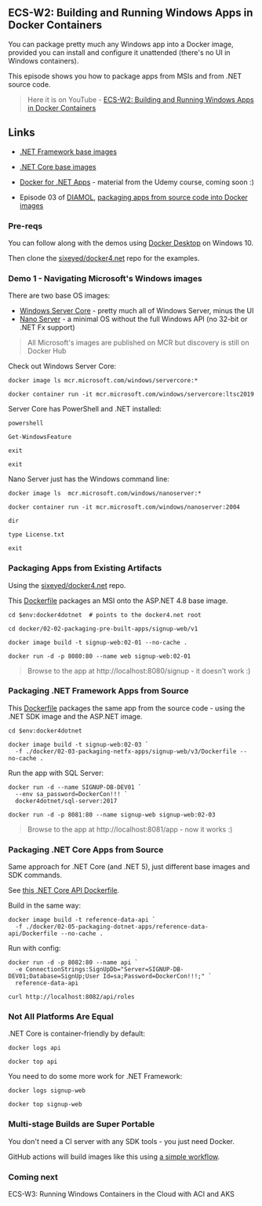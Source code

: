 ## ECS-W2: Building and Running Windows Apps in Docker Containers

You can package pretty much any Windows app into a Docker image, provided you can install and configure it unattended (there's no UI in Windows containers). 

This episode shows you how to package apps from MSIs and from .NET source code.

> Here it is on YouTube - [ECS-W2: Building and Running Windows Apps in Docker Containers](https://youtu.be/ylYke4A1frw)

## Links

* [.NET Framework base images](https://kubernetes.io/docs/setup/production-environment/windows/intro-windows-in-kubernetes/)

* [.NET Core base images](https://kubernetes.io/docs/setup/production-environment/windows/intro-windows-in-kubernetes/)

* [Docker for .NET Apps](https://github.com/sixeyed/docker4.net) - material from the Udemy course, coming soon :)

* Episode 03 of [DIAMOL](https://diamol.net), [packaging apps from source code into Docker images](https://youtu.be/51okXVJvSNw)

### Pre-reqs

You can follow along with the demos using [Docker Desktop](https://www.docker.com/products/docker-desktop) on Windows 10.

Then clone the [sixeyed/docker4.net](https://github.com/sixeyed/docker4.net) repo for the examples.

### Demo 1 - Navigating Microsoft's Windows images

There are two base OS images:

- [Windows Server Core](https://hub.docker.com/_/microsoft-windows-servercore) - pretty much all of Windows Server, minus the UI
- [Nano Server](https://hub.docker.com/_/microsoft-windows-nanoserver) - a minimal OS without the full Windows API (no 32-bit or .NET Fx support)

> All Microsoft's images are published on MCR but discovery is still on Docker Hub

Check out Windows Server Core:

```
docker image ls mcr.microsoft.com/windows/servercore:*

docker container run -it mcr.microsoft.com/windows/servercore:ltsc2019 
```

Server Core has PowerShell and .NET installed:

```
powershell

Get-WindowsFeature

exit

exit
```

Nano Server just has the Windows command line:

```
docker image ls  mcr.microsoft.com/windows/nanoserver:*

docker container run -it mcr.microsoft.com/windows/nanoserver:2004

dir

type License.txt

exit
```

### Packaging Apps from Existing Artifacts

Using the [sixeyed/docker4.net](https://github.com/sixeyed/docker4.net) repo.

This [Dockerfile](https://github.com/sixeyed/docker4.net/blob/master/docker/02-02-packaging-pre-built-apps/signup-web/v1/Dockerfile) packages an MSI onto the ASP.NET 4.8 base image.

```
cd $env:docker4dotnet  # points to the docker4.net root

cd docker/02-02-packaging-pre-built-apps/signup-web/v1

docker image build -t signup-web:02-01 --no-cache .

docker run -d -p 8080:80 --name web signup-web:02-01
```

> Browse to the app at http://localhost:8080/signup - it doesn't work :)

### Packaging .NET Framework Apps from Source

This [Dockerfile](https://github.com/sixeyed/docker4.net/blob/master/docker/02-03-packaging-netfx-apps/signup-web/v3/Dockerfile) packages the same app from the source code - using the .NET SDK image and the ASP.NET image.

```
cd $env:docker4dotnet

docker image build -t signup-web:02-03 `
  -f ./docker/02-03-packaging-netfx-apps/signup-web/v3/Dockerfile --no-cache .
```

Run the app with SQL Server:

```
docker run -d --name SIGNUP-DB-DEV01 `
  --env sa_password=DockerCon!!! `
  docker4dotnet/sql-server:2017

docker run -d -p 8081:80 --name signup-web signup-web:02-03
```

> Browse to the app at http://localhost:8081/app - now it works :)

### Packaging .NET Core Apps from Source

Same approach for .NET Core (and .NET 5), just different base images and SDK commands.

See [this .NET Core API Dockerfile](https://github.com/sixeyed/docker4.net/blob/master/docker/02-05-packaging-dotnet-apps/reference-data-api/Dockerfile).

Build in the same way:

```
docker image build -t reference-data-api `
  -f ./docker/02-05-packaging-dotnet-apps/reference-data-api/Dockerfile --no-cache .
```

Run with config:

```
docker run -d -p 8082:80 --name api `
  -e ConnectionStrings:SignUpDb="Server=SIGNUP-DB-DEV01;Database=SignUp;User Id=sa;Password=DockerCon!!!;" `
  reference-data-api

curl http://localhost:8082/api/roles
```

### Not All Platforms Are Equal

.NET Core is container-friendly by default:

```
docker logs api

docker top api
```

You need to do some more work for .NET Framework:

```
docker logs signup-web

docker top signup-web
```

### Multi-stage Builds are Super Portable

You don't need a CI server with any SDK tools - you just need Docker.

GitHub actions will build images like this using [a simple workflow](https://github.com/sixeyed/docker4.net/blob/master/.github/workflows/images-windows.yaml).

### Coming next

ECS-W3: Running Windows Containers in the Cloud with ACI and AKS